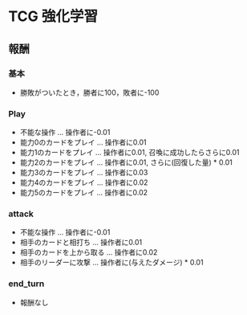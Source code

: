 # TCG 強化学習
## 報酬
### 基本
- 勝敗がついたとき，勝者に100，敗者に-100
### Play
- 不能な操作 ... 操作者に-0.01
- 能力0のカードをプレイ ... 操作者に0.01
- 能力1のカードをプレイ ... 操作者に0.01, 召喚に成功したらさらに0.01
- 能力2のカードをプレイ ... 操作者に0.01, さらに(回復した量) * 0.01
- 能力3のカードをプレイ ... 操作者に0.03
- 能力4のカードをプレイ ... 操作者に0.02
- 能力5のカードをプレイ ... 操作者に0.02
### attack
- 不能な操作 ... 操作者に-0.01
- 相手のカードと相打ち ... 操作者に0.01
- 相手のカードを上から取る ... 操作者に0.02
- 相手のリーダーに攻撃 ... 操作者に(与えたダメージ) * 0.01

### end_turn
- 報酬なし


